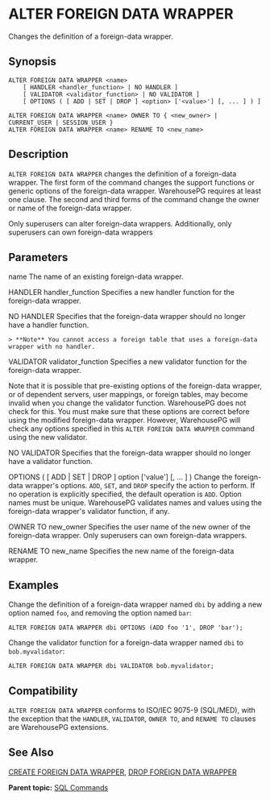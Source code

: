 # ALTER FOREIGN DATA WRAPPER 

Changes the definition of a foreign-data wrapper.

## <a id="section2"></a>Synopsis 

``` {#sql_command_synopsis}
ALTER FOREIGN DATA WRAPPER <name>
    [ HANDLER <handler_function> | NO HANDLER ]
    [ VALIDATOR <validator_function> | NO VALIDATOR ]
    [ OPTIONS ( [ ADD | SET | DROP ] <option> ['<value>'] [, ... ] ) ]

ALTER FOREIGN DATA WRAPPER <name> OWNER TO { <new_owner> | CURRENT_USER | SESSION_USER }
ALTER FOREIGN DATA WRAPPER <name> RENAME TO <new_name>
```

## <a id="section3"></a>Description 

`ALTER FOREIGN DATA WRAPPER` changes the definition of a foreign-data wrapper. The first form of the command changes the support functions or generic options of the foreign-data wrapper. WarehousePG requires at least one clause. The second and third forms of the command change the owner or name of the foreign-data wrapper.

Only superusers can alter foreign-data wrappers. Additionally, only superusers can own foreign-data wrappers

## <a id="section4"></a>Parameters 

name
The name of an existing foreign-data wrapper.

HANDLER handler\_function
Specifies a new handler function for the foreign-data wrapper.

NO HANDLER
Specifies that the foreign-data wrapper should no longer have a handler function.

    > **Note** You cannot access a foreign table that uses a foreign-data wrapper with no handler.

VALIDATOR validator\_function
Specifies a new validator function for the foreign-data wrapper.

Note that it is possible that pre-existing options of the foreign-data wrapper, or of dependent servers, user mappings, or foreign tables, may become invalid when you change the validator function. WarehousePG does not check for this. You must make sure that these options are correct before using the modified foreign-data wrapper. However, WarehousePG will check any options specified in this `ALTER FOREIGN DATA WRAPPER` command using the new validator.

NO VALIDATOR
Specifies that the foreign-data wrapper should no longer have a validator function.

OPTIONS \( \[ ADD \| SET \| DROP \] option \['value'\] \[, ... \] \)
Change the foreign-data wrapper's options. `ADD`, `SET`, and `DROP` specify the action to perform. If no operation is explicitly specified, the default operation is `ADD`. Option names must be unique. WarehousePG validates names and values using the foreign-data wrapper's validator function, if any.

OWNER TO new\_owner
Specifies the user name of the new owner of the foreign-data wrapper. Only superusers can own foreign-data wrappers.

RENAME TO new\_name
Specifies the new name of the foreign-data wrapper.

## <a id="section6"></a>Examples 

Change the definition of a foreign-data wrapper named `dbi` by adding a new option named `foo`, and removing the option named `bar`:

```
ALTER FOREIGN DATA WRAPPER dbi OPTIONS (ADD foo '1', DROP 'bar');
```

Change the validator function for a foreign-data wrapper named `dbi` to `bob.myvalidator`:

```
ALTER FOREIGN DATA WRAPPER dbi VALIDATOR bob.myvalidator;
```

## <a id="section7"></a>Compatibility 

`ALTER FOREIGN DATA WRAPPER` conforms to ISO/IEC 9075-9 \(SQL/MED\), with the exception that the `HANDLER`, `VALIDATOR`, `OWNER TO`, and `RENAME TO` clauses are WarehousePG extensions.

## <a id="section8"></a>See Also 

[CREATE FOREIGN DATA WRAPPER](CREATE_FOREIGN_DATA_WRAPPER.html), [DROP FOREIGN DATA WRAPPER](DROP_FOREIGN_DATA_WRAPPER.html)

**Parent topic:** [SQL Commands](../sql_commands/sql_ref.html)

